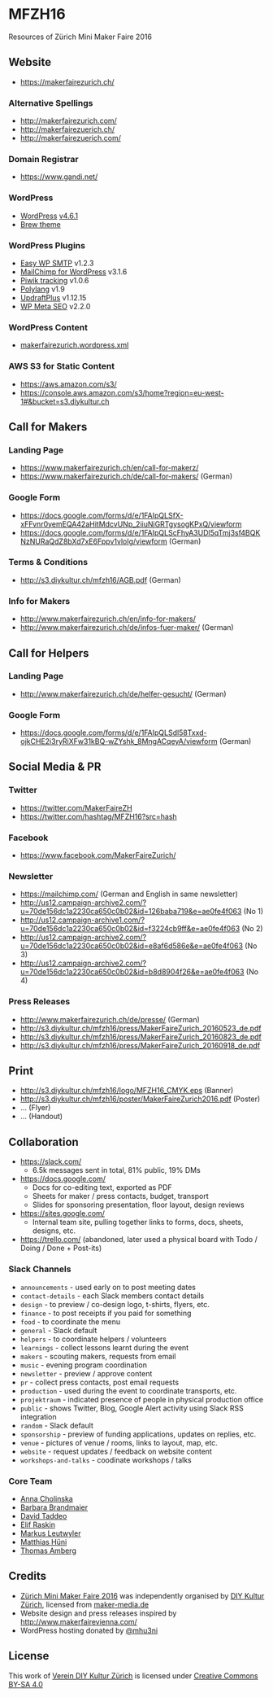 # MFZH16
Resources of Zürich Mini Maker Faire 2016

## Website
* https://makerfairezurich.ch/

### Alternative Spellings
* http://makerfairezurich.com/
* http://makerfairezuerich.ch/
* http://makerfairezuerich.com/

### Domain Registrar
* https://www.gandi.net/

### WordPress
* [WordPress](https://wordpress.org/) [v4.6.1](https://codex.wordpress.org/Version_4.6.1)
* [Brew theme](https://github.com/slightlyoffbeat/brew)

### WordPress Plugins
* [Easy WP SMTP](https://wp-ecommerce.net/easy-wordpress-smtp-send-emails-from-your-wordpress-site-using-a-smtp-server-2197) v1.2.3
* [MailChimp for WordPress](https://mc4wp.com/#utm_source=wp-plugin&utm_medium=mailchimp-for-wp&utm_campaign=plugins-page) v3.1.6
* [Piwik tracking](http://www.mentebinaria.com/) v1.0.6
* [Polylang](https://polylang.pro/) v1.9
* [UpdraftPlus](https://updraftplus.com/) v1.12.15
* [WP Meta SEO](http://www.joomunited.com/wordpress-products/wp-meta-seo)  v2.2.0

### WordPress Content
* [makerfairezurich.wordpress.xml](./makerfairezurich.wordpress.xml)

### AWS S3 for Static Content
* https://aws.amazon.com/s3/
* https://console.aws.amazon.com/s3/home?region=eu-west-1#&bucket=s3.diykultur.ch

## Call for Makers

### Landing Page
* https://www.makerfairezurich.ch/en/call-for-makerz/
* https://www.makerfairezurich.ch/de/call-for-makers/ (German)

### Google Form
* https://docs.google.com/forms/d/e/1FAIpQLSfX-xFFvnr0yemEQA42aHitMdcvUNp_2iiuNjGRTgysogKPxQ/viewform
* https://docs.google.com/forms/d/e/1FAIpQLScFhyA3UDl5qTmj3sf4BQKNzNURaQdZ8bXd7xE6Fppv1vloIg/viewform (German)

### Terms & Conditions
* http://s3.diykultur.ch/mfzh16/AGB.pdf (German)

### Info for Makers
* http://www.makerfairezurich.ch/en/info-for-makers/
* http://www.makerfairezurich.ch/de/infos-fuer-maker/ (German)

## Call for Helpers
### Landing Page
* http://www.makerfairezurich.ch/de/helfer-gesucht/ (German)

### Google Form
* https://docs.google.com/forms/d/e/1FAIpQLSdl58Txxd-ojkCHE2i3ryRiXFw31kBQ-wZYshk_8MngACqeyA/viewform (German)

## Social Media & PR

### Twitter
* https://twitter.com/MakerFaireZH
* https://twitter.com/hashtag/MFZH16?src=hash

### Facebook
* https://www.facebook.com/MakerFaireZurich/

### Newsletter
* https://mailchimp.com/ (German and English in same newsletter)
* http://us12.campaign-archive2.com/?u=70de156dc1a2230ca650c0b02&id=126baba719&e=ae0fe4f063 (No 1)
* http://us12.campaign-archive1.com/?u=70de156dc1a2230ca650c0b02&id=f3224cb9ff&e=ae0fe4f063 (No 2)
* http://us12.campaign-archive2.com/?u=70de156dc1a2230ca650c0b02&id=e8af6d586e&e=ae0fe4f063 (No 3)
* http://us12.campaign-archive2.com/?u=70de156dc1a2230ca650c0b02&id=b8d8904f26&e=ae0fe4f063 (No 4)

### Press Releases
* http://www.makerfairezurich.ch/de/presse/ (German)
* http://s3.diykultur.ch/mfzh16/press/MakerFaireZurich_20160523_de.pdf
* http://s3.diykultur.ch/mfzh16/press/MakerFaireZurich_20160823_de.pdf
* http://s3.diykultur.ch/mfzh16/press/MakerFaireZurich_20160918_de.pdf

## Print
* http://s3.diykultur.ch/mfzh16/logo/MFZH16_CMYK.eps (Banner)
* http://s3.diykultur.ch/mfzh16/poster/MakerFaireZurich2016.pdf (Poster)
* ... (Flyer)
* ... (Handout)

## Collaboration
* https://slack.com/
  * 6.5k messages sent in total, 81% public, 19% DMs
* https://docs.google.com/
  * Docs for co-editing text, exported as PDF
  * Sheets for maker / press contacts, budget, transport
  * Slides for sponsoring presentation, floor layout, design reviews
* https://sites.google.com/
  * Internal team site, pulling together links to forms, docs, sheets, designs, etc.
* https://trello.com/ (abandoned, later used a physical board with Todo / Doing / Done + Post-its)

### Slack Channels
* `announcements` - used early on to post meeting dates
* `contact-details` - each Slack members contact details
* `design` - to preview / co-design logo, t-shirts, flyers, etc.
* `finance` - to post receipts if you paid for something
* `food` - to coordinate the menu
* `general` - Slack default
* `helpers` - to coordinate helpers / volunteers
* `learnings` - collect lessons learnt during the event
* `makers` - scouting makers, requests from email
* `music` - evening program coordination
* `newsletter` - preview / approve content
* `pr` - collect press contacts, post email requests
* `production` - used during the event to coordinate transports, etc.
* `projektraum` - indicated presence of people in physical production office
* `public` - shows Twitter, Blog, Google Alert activity using Slack RSS integration
* `random` - Slack default
* `sponsorship` - preview of funding applications, updates on replies, etc.
* `venue` - pictures of venue / rooms, links to layout, map, etc.
* `website` - request updates / feedback on website content
* `workshops-and-talks` - coodinate workshops / talks

### Core Team
* [Anna Cholinska](http://cholinska.com/)
* [Barbara Brandmaier](https://www.linkedin.com/in/barbara-brandmaier-091b1847)
* [David Taddeo](https://www.linkedin.com/in/davidtaddeo)
* [Elif Raskin](https://twitter.com/aleaf)
* [Markus Leutwyler](https://twitter.com/twtomcat)
* [Matthias Hüni](https://twitter.com/mhu3ni)
* [Thomas Amberg](https://twitter.com/tamberg)

## Credits
* [Zürich Mini Maker Faire 2016](http://www.makerfairezurich.ch/) was independently organised by [DIY Kultur Zürich](http://www.diykultur.ch/), licensed from [maker-media.de](http://maker-media.de/)
* Website design and press releases inspired by http://www.makerfairevienna.com/
* WordPress hosting donated by [@mhu3ni](https://twitter.com/mhu3ni)

## License
This work of [Verein DIY Kultur Zürich](http://diykultur.ch/) is licensed under [Creative Commons BY-SA 4.0](https://creativecommons.org/licenses/by-sa/4.0/)
